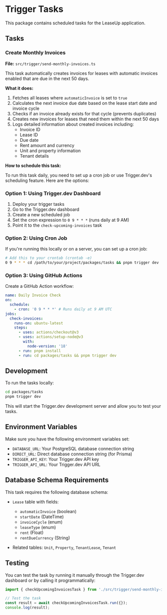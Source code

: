 # Trigger Tasks

This package contains scheduled tasks for the LeaseUp application.

## Tasks

### Create Monthly Invoices

**File:** `src/trigger/send-monthly-invoices.ts`

This task automatically creates invoices for leases with automatic invoices enabled that are due in the next 50 days.

**What it does:**

1. Fetches all leases where `automaticInvoice` is set to `true`
2. Calculates the next invoice due date based on the lease start date and invoice cycle
3. Checks if an invoice already exists for that cycle (prevents duplicates)
4. Creates new invoices for leases that need them within the next 50 days
5. Logs detailed information about created invoices including:
   - Invoice ID
   - Lease ID
   - Due date
   - Rent amount and currency
   - Unit and property information
   - Tenant details

**How to schedule this task:**

To run this task daily, you need to set up a cron job or use Trigger.dev's scheduling feature. Here are the options:

### Option 1: Using Trigger.dev Dashboard

1. Deploy your trigger tasks
2. Go to the Trigger.dev dashboard
3. Create a new scheduled job
4. Set the cron expression to `0 9 * * *` (runs daily at 9 AM)
5. Point it to the `check-upcoming-invoices` task

### Option 2: Using Cron Job

If you're running this locally or on a server, you can set up a cron job:

```bash
# Add this to your crontab (crontab -e)
0 9 * * * cd /path/to/your/project/packages/tasks && pnpm trigger dev
```

### Option 3: Using GitHub Actions

Create a GitHub Action workflow:

```yaml
name: Daily Invoice Check
on:
  schedule:
    - cron: '0 9 * * *' # Runs daily at 9 AM UTC
jobs:
  check-invoices:
    runs-on: ubuntu-latest
    steps:
      - uses: actions/checkout@v3
      - uses: actions/setup-node@v3
        with:
          node-version: '18'
      - run: pnpm install
      - run: cd packages/tasks && pnpm trigger dev
```

## Development

To run the tasks locally:

```bash
cd packages/tasks
pnpm trigger dev
```

This will start the Trigger.dev development server and allow you to test your tasks.

## Environment Variables

Make sure you have the following environment variables set:

- `DATABASE_URL`: Your PostgreSQL database connection string
- `DIRECT_URL`: Direct database connection string (for Prisma)
- `TRIGGER_API_KEY`: Your Trigger.dev API key
- `TRIGGER_API_URL`: Your Trigger.dev API URL

## Database Schema Requirements

This task requires the following database schema:

- `Lease` table with fields:

  - `automaticInvoice` (boolean)
  - `startDate` (DateTime)
  - `invoiceCycle` (enum)
  - `leaseType` (enum)
  - `rent` (Float)
  - `rentDueCurrency` (String)

- Related tables: `Unit`, `Property`, `TenantLease`, `Tenant`

## Testing

You can test the task by running it manually through the Trigger.dev dashboard or by calling it programmatically:

```typescript
import { checkUpcomingInvoicesTask } from './src/trigger/send-monthly-invoices';

// Test the task
const result = await checkUpcomingInvoicesTask.run({});
console.log(result);
```
